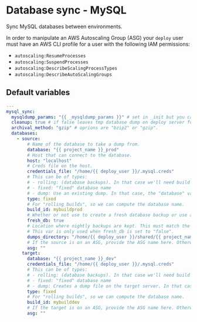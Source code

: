 # Database sync - MySQL
Sync MySQL databases between environments.

In order to manipulate an AWS Autoscaling Group (ASG) your `deploy` user must have an AWS CLI profile for a user with the following IAM permissions:
* `autoscaling:ResumeProcesses`
* `autoscaling:SuspendProcesses`
* `autoscaling:DescribeScalingProcessTypes`
* `autoscaling:DescribeAutoScalingGroups`

<!--ROLEVARS-->
## Default variables
```yaml
---
mysql_sync:
  mysqldump_params: "{{ _mysqldump_params }}" # set in _init but you can override here.
  cleanup: true # if false leaves tmp database dump on deploy server for debugging purposes.
  archival_method: "gzip" # oprions are "bzip2" or "gzip".
  databases:
    - source:
        # Name of the database to take a dump from.
        database: "{{ project_name }}_prod"
        # Host that can connect to the database.
        host: "localhost"
        # Creds file on the host.
        credentials_file: "/home/{{ deploy_user }}/.mysql.creds"
        # This can be of types:
        # - rolling: (database backups). In that case we'll need build parameters.@todo
        # - fixed: "fixed" database name
        # - dump: Use an existing dump. In that case, the "database" variable is the absolute file path.
        type: fixed
        # For "rolling builds", so we can compute the database name.
        build_id: mybuildprod
        # Whether or not use to create a fresh database backup or use a nightly one.
        fresh_db: true
        # Location where nightly backups are kept. This must match the value set for cron_mysql_backup.dumps_directory. Below is the default.
        # This var is only used when fresh_db is set to "false".
        dumps_directory: "/home/{{ deploy_user }}/shared/{{ project_name }}_{{ build_type }}/db_backups/mysql/regular"
        # If the source is on an ASG, provide the ASG name here. Otherwise, leave empty.
        asg: ""
      target:
        database: "{{ project_name }}_dev"
        credentials_file: "/home/{{ deploy_user }}/.mysql.creds"
        # This can be of types:
        # - rolling: (database backups). In that case we'll need build parameters.
        # - fixed: "fixed" database name
        # - dump: Creates a dump file on the target server. In that case, the "database" variable is the absolute file path.
        type: fixed
        # For "rolling builds", so we can compute the database name.
        build_id: mybuilddev
        # If the target is on an ASG, provide the ASG name here. Otherwise, leave empty.
        asg: ""

```

<!--ENDROLEVARS-->

<!--TOC-->
<!--ENDTOC-->
